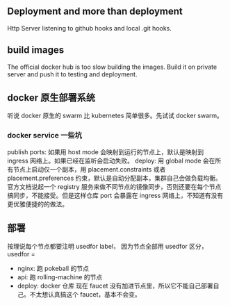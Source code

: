 ## Deployment and more than deployment

Http Server listening to github hooks and local .git hooks.

## build images
The official docker hub is too slow building the images. Build it on private server and push it to testing and deployment.

## docker 原生部署系统
听说 docker 原生的 swarm 比 kubernetes 简单很多。先试试 docker swarm。  
### docker service 一些坑
publish ports: 如果用 host mode 会映射到运行的节点上，默认是映射到 ingress 网络上。如果已经在监听会启动失败。
deploy: 用 global mode 会在所有节点上启动仅一个副本，用 placement.constraints 或者 placement.preferences 约束，默认是自动分配副本，集群自己会做负载均衡。  
官方文档说起一个 registry 服务来做不同节点的镜像同步，否则还要在每个节点搞同步，不能接受。但是这样仓库 port 会暴露在 ingress 网络上，不知道有没有更优雅便捷的的做法。  

## 部署
按理说每个节点都要注明 usedfor label，
因为节点全部用 usedfor 区分，usedfor =  
 * nginx: 跑 pokeball 的节点
 * api: 跑 rolling-machine 的节点
 * deploy: docker 仓库
现在 faucet 没有加进节点里，所以它不能自己部署自己。不太想认真搞这个 faucet，基本不会变。
